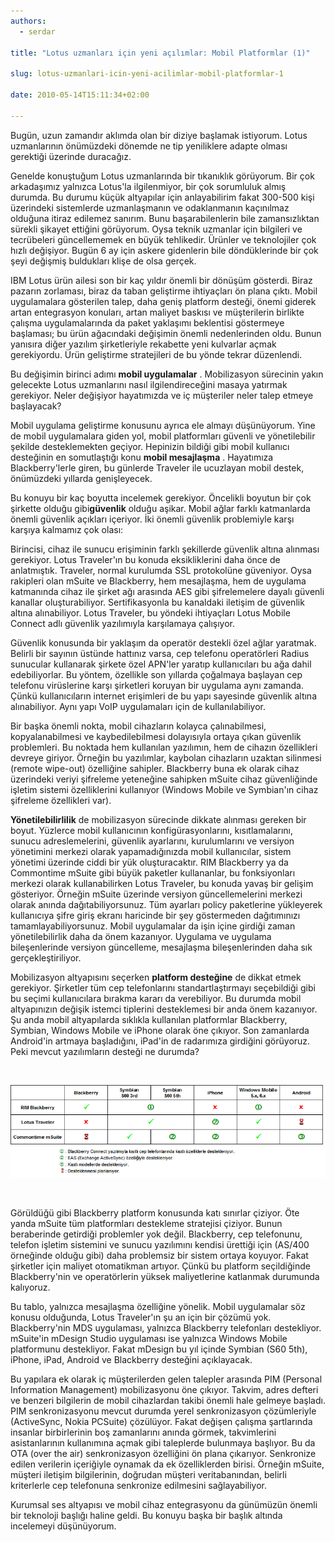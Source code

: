 ```yaml
---
authors:
  - serdar

title: "Lotus uzmanları için yeni açılımlar: Mobil Platformlar (1)"

slug: lotus-uzmanlari-icin-yeni-acilimlar-mobil-platformlar-1

date: 2010-05-14T15:11:34+02:00

---
```


Bugün, uzun zamandır aklımda olan bir diziye başlamak istiyorum. Lotus uzmanlarının önümüzdeki dönemde ne tip yeniliklere adapte olması gerektiği üzerinde duracağız.

Genelde konuştuğum Lotus uzmanlarında bir tıkanıklık görüyorum. Bir çok arkadaşımız yalnızca Lotus'la ilgilenmiyor, bir çok sorumluluk almış durumda. Bu durumu küçük altyapılar için anlayabilirim fakat 300-500 kişi üzerindeki sistemlerde uzmanlaşmanın ve odaklanmanın kaçınılmaz olduğuna itiraz edilemez sanırım. Bunu başarabilenlerin bile zamansızlıktan sürekli şikayet ettiğini görüyorum. Oysa teknik uzmanlar için bilgileri ve tecrübeleri güncellememek en büyük tehlikedir. Ürünler ve teknolojiler çok hızlı değişiyor. Bugün 6 ay için askere gidenlerin bile döndüklerinde bir çok şeyi değişmiş buldukları klişe de olsa gerçek.
<!-- more -->
IBM Lotus ürün ailesi son bir kaç yıldır önemli bir dönüşüm gösterdi. Biraz pazarın zorlaması, biraz da taban geliştirme ihtiyaçları ön plana çıktı. Mobil uygulamalara gösterilen talep, daha geniş platform desteği, önemi giderek artan entegrasyon konuları, artan maliyet baskısı ve müşterilerin birlikte çalışma uygulamalarında da paket yaklaşımı beklentisi göstermeye başlaması; bu ürün ağacındaki değişimin önemli nedenlerinden oldu. Bunun yanısıra diğer yazılım şirketleriyle rekabette yeni kulvarlar açmak gerekiyordu. Ürün geliştirme stratejileri de bu yönde tekrar düzenlendi.

Bu değişimin birinci adımı **mobil uygulamalar** . Mobilizasyon sürecinin yakın gelecekte Lotus uzmanlarını nasıl ilgilendireceğini masaya yatırmak gerekiyor. Neler değişiyor hayatımızda ve iç müşteriler neler talep etmeye başlayacak?

Mobil uygulama geliştirme konusunu ayrıca ele almayı düşünüyorum. Yine de mobil uygulamalara giden yol, mobil platformları güvenli ve yönetilebilir şekilde desteklemekten geçiyor. Hepinizin bildiği gibi mobil kullanıcı desteğinin en somutlaştığı konu **mobil mesajlaşma** . Hayatımıza Blackberry'lerle giren, bu günlerde Traveler ile ucuzlayan mobil destek, önümüzdeki yıllarda genişleyecek.

Bu konuyu bir kaç boyutta incelemek gerekiyor. Öncelikli boyutun bir çok şirkette olduğu gibi**güvenlik** olduğu aşikar. Mobil ağlar farklı katmanlarda önemli güvenlik açıkları içeriyor. İki önemli güvenlik problemiyle karşı karşıya kalmamız çok olası:

Birincisi, cihaz ile sunucu erişiminin farklı şekillerde güvenlik altına alınması gerekiyor. Lotus Traveler'ın bu konuda eksikliklerini daha önce de anlatmıştık. Traveler, normal kurulumda SSL protokolüne güveniyor. Oysa rakipleri olan mSuite ve Blackberry, hem mesajlaşma, hem de uygulama katmanında cihaz ile şirket ağı arasında AES gibi şifrelemelere dayalı güvenli kanallar oluşturabiliyor. Sertifikasyonla bu kanaldaki iletişim de güvenlik altına alınabiliyor. Lotus Traveler, bu yöndeki ihtiyaçları Lotus Mobile Connect adlı güvenlik yazılımıyla karşılamaya çalışıyor.

Güvenlik konusunda bir yaklaşım da operatör destekli özel ağlar yaratmak. Belirli bir sayının üstünde hattınız varsa, cep telefonu operatörleri Radius sunucular kullanarak şirkete özel APN'ler yaratıp kullanıcıları bu ağa dahil edebiliyorlar. Bu yöntem, özellikle son yıllarda çoğalmaya başlayan cep telefonu virüslerine karşı şirketleri koruyan bir uygulama aynı zamanda. Çünkü kullanıcıların internet erişimleri de bu yapı sayesinde güvenlik altına alınabiliyor. Aynı yapı VoIP uygulamaları için de kullanılabiliyor.

Bir başka önemli nokta, mobil cihazların kolayca çalınabilmesi, kopyalanabilmesi ve kaybedilebilmesi dolayısıyla ortaya çıkan güvenlik problemleri. Bu noktada hem kullanılan yazılımın, hem de cihazın özellikleri devreye giriyor. Örneğin bu yazılımlar, kaybolan cihazların uzaktan silinmesi (remote wipe-out) özelliğine sahipler. Blackberry buna ek olarak cihaz üzerindeki veriyi şifreleme yeteneğine sahipken mSuite cihaz güvenliğinde işletim sistemi özelliklerini kullanıyor (Windows Mobile ve Symbian'ın cihaz şifreleme özellikleri var).

**Yönetilebilirlilik** de mobilizasyon sürecinde dikkate alınması gereken bir boyut. Yüzlerce mobil kullanıcının konfigürasyonlarını, kısıtlamalarını, sunucu adreslemelerini, güvenlik ayarlarını, kurulumlarını ve versiyon yönetimini merkezi olarak yapamadığınızda mobil kullanıcılar, sistem yönetimi üzerinde ciddi bir yük oluşturacaktır. RIM Blackberry ya da Commontime mSuite gibi büyük paketler kullananlar, bu fonksiyonları merkezi olarak kullanabilirken Lotus Traveler, bu konuda yavaş bir gelişim gösteriyor. Örneğin mSuite üzerinde versiyon güncellemelerini merkezi olarak anında dağıtabiliyorsunuz. Tüm ayarları policy paketlerine yükleyerek kullanıcıya şifre giriş ekranı haricinde bir şey göstermeden dağıtımınızı tamamlayabiliyorsunuz. Mobil uygulamalar da işin içine girdiği zaman yönetilebilirlik daha da önem kazanıyor. Uygulama ve uygulama bileşenlerinde versiyon güncelleme, mesajlaşma bileşenlerinden daha sık gerçekleştiriliyor.

Mobilizasyon altyapısını seçerken **platform desteğine** de dikkat etmek gerekiyor. Şirketler tüm cep telefonlarını standartlaştırmayı seçebildiği gibi bu seçimi kullanıcılara bırakma kararı da verebiliyor. Bu durumda mobil altyapınızın değişik istemci tiplerini desteklemesi bir anda önem kazanıyor. Şu anda mobil altyapılarda sıklıkla kullanılan platformlar Blackberry, Symbian, Windows Mobile ve iPhone olarak öne çıkıyor. Son zamanlarda Android'in artmaya başladığını, iPad'in de radarımıza girdiğini görüyoruz. Peki mevcut yazılımların desteği ne durumda?

<br />

![Image:Lotus uzmanları için yeni açılımlar: Mobil Platformlar (1)](../../images/imported/lotus-uzmanlari-icin-yeni-acilimlar-mobil-platformlar-1-M2.gif)

<br />

Görüldüğü gibi Blackberry platform konusunda katı sınırlar çiziyor. Öte yanda mSuite tüm platformları destekleme stratejisi çiziyor. Bunun beraberinde getirdiği problemler yok değil. Blackberry, cep telefonunu, telefon işletim sistemini ve sunucu yazılımını kendisi ürettiği için (AS/400 örneğinde olduğu gibi) daha problemsiz bir sistem ortaya koyuyor. Fakat şirketler için maliyet otomatikman artıyor. Çünkü bu platform seçildiğinde Blackberry'nin ve operatörlerin yüksek maliyetlerine katlanmak durumunda kalıyoruz.

Bu tablo, yalnızca mesajlaşma özelliğine yönelik. Mobil uygulamalar söz konusu olduğunda, Lotus Traveler'ın şu an için bir çözümü yok. Blackberry'nin MDS uygulaması, yalnızca Blackberry telefonları destekliyor. mSuite'in mDesign Studio uygulaması ise yalnızca Windows Mobile platformunu destekliyor. Fakat mDesign bu yıl içinde Symbian (S60 5th), iPhone, iPad, Android ve Blackberry desteğini açıklayacak.

Bu yapılara ek olarak iç müşterilerden gelen talepler arasında PIM (Personal Information Management) mobilizasyonu öne çıkıyor. Takvim, adres defteri ve benzeri bilgilerin de mobil cihazlardan takibi önemli hale gelmeye başladı. PIM senkronizasyonu mevcut durumda yerel senkronizasyon çözümleriyle (ActiveSync, Nokia PCSuite) çözülüyor. Fakat değişen çalışma şartlarında insanlar birbirlerinin boş zamanlarını anında görmek, takvimlerini asistanlarının kullanımına açmak gibi taleplerde bulunmaya başlıyor. Bu da OTA (over the air) senkronizasyon özelliğini ön plana çıkarıyor. Senkronize edilen verilerin içeriğiyle oynamak da ek özelliklerden birisi. Örneğin mSuite, müşteri iletişim bilgilerinin, doğrudan müşteri veritabanından, belirli kriterlerle cep telefonuna senkronize edilmesini sağlayabiliyor.

Kurumsal ses altyapısı ve mobil cihaz entegrasyonu da günümüzün önemli bir teknoloji başlığı haline geldi. Bu konuyu başka bir başlık altında incelemeyi düşünüyorum.
